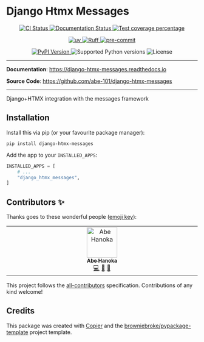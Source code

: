 # Django Htmx Messages

<p align="center">
  <a href="https://github.com/abe-101/django-htmx-messages/actions/workflows/ci.yml?query=branch%3Amain">
    <img src="https://img.shields.io/github/actions/workflow/status/abe-101/django-htmx-messages/ci.yml?branch=main&label=CI&logo=github&style=flat-square" alt="CI Status" >
  </a>
  <a href="https://django-htmx-messages.readthedocs.io">
    <img src="https://img.shields.io/readthedocs/django-htmx-messages.svg?logo=read-the-docs&logoColor=fff&style=flat-square" alt="Documentation Status">
  </a>
  <a href="https://codecov.io/gh/abe-101/django-htmx-messages">
    <img src="https://img.shields.io/codecov/c/github/abe-101/django-htmx-messages.svg?logo=codecov&logoColor=fff&style=flat-square" alt="Test coverage percentage">
  </a>
</p>
<p align="center">
  <a href="https://github.com/astral-sh/uv">
    <img src="https://img.shields.io/endpoint?url=https://raw.githubusercontent.com/astral-sh/uv/main/assets/badge/v0.json" alt="uv">
  </a>
  <a href="https://github.com/astral-sh/ruff">
    <img src="https://img.shields.io/endpoint?url=https://raw.githubusercontent.com/astral-sh/ruff/main/assets/badge/v2.json" alt="Ruff">
  </a>
  <a href="https://github.com/pre-commit/pre-commit">
    <img src="https://img.shields.io/badge/pre--commit-enabled-brightgreen?logo=pre-commit&logoColor=white&style=flat-square" alt="pre-commit">
  </a>
</p>
<p align="center">
  <a href="https://pypi.org/project/django-htmx-messages/">
    <img src="https://img.shields.io/pypi/v/django-htmx-messages.svg?logo=python&logoColor=fff&style=flat-square" alt="PyPI Version">
  </a>
  <img src="https://img.shields.io/pypi/pyversions/django-htmx-messages.svg?style=flat-square&logo=python&amp;logoColor=fff" alt="Supported Python versions">
  <img src="https://img.shields.io/pypi/l/django-htmx-messages.svg?style=flat-square" alt="License">
</p>

---

**Documentation**: <a href="https://django-htmx-messages.readthedocs.io" target="_blank">https://django-htmx-messages.readthedocs.io </a>

**Source Code**: <a href="https://github.com/abe-101/django-htmx-messages" target="_blank">https://github.com/abe-101/django-htmx-messages </a>

---

Django+HTMX integration with the messages framework

## Installation

Install this via pip (or your favourite package manager):

`pip install django-htmx-messages`

Add the app to your `INSTALLED_APPS`:

```python
INSTALLED_APPS = [
    # ...
    "django_htmx_messages",
]
```

## Contributors ✨

Thanks goes to these wonderful people ([emoji key](https://allcontributors.org/docs/en/emoji-key)):

<!-- prettier-ignore-start -->
<!-- ALL-CONTRIBUTORS-LIST:START - Do not remove or modify this section -->
<!-- prettier-ignore-start -->
<!-- markdownlint-disable -->
<table>
  <tbody>
    <tr>
      <td align="center" valign="top" width="14.28%"><a href="https://www.habet.dev/"><img src="https://avatars.githubusercontent.com/u/82916197?v=4?s=80" width="80px;" alt="Abe Hanoka"/><br /><sub><b>Abe Hanoka</b></sub></a><br /><a href="https://github.com/abe-101/django-htmx-messages/commits?author=abe-101" title="Code">💻</a> <a href="#ideas-abe-101" title="Ideas, Planning, & Feedback">🤔</a> <a href="https://github.com/abe-101/django-htmx-messages/commits?author=abe-101" title="Documentation">📖</a></td>
    </tr>
  </tbody>
</table>

<!-- markdownlint-restore -->
<!-- prettier-ignore-end -->

<!-- ALL-CONTRIBUTORS-LIST:END -->
<!-- prettier-ignore-end -->

This project follows the [all-contributors](https://github.com/all-contributors/all-contributors) specification. Contributions of any kind welcome!

## Credits

This package was created with
[Copier](https://copier.readthedocs.io/) and the
[browniebroke/pypackage-template](https://github.com/browniebroke/pypackage-template)
project template.
